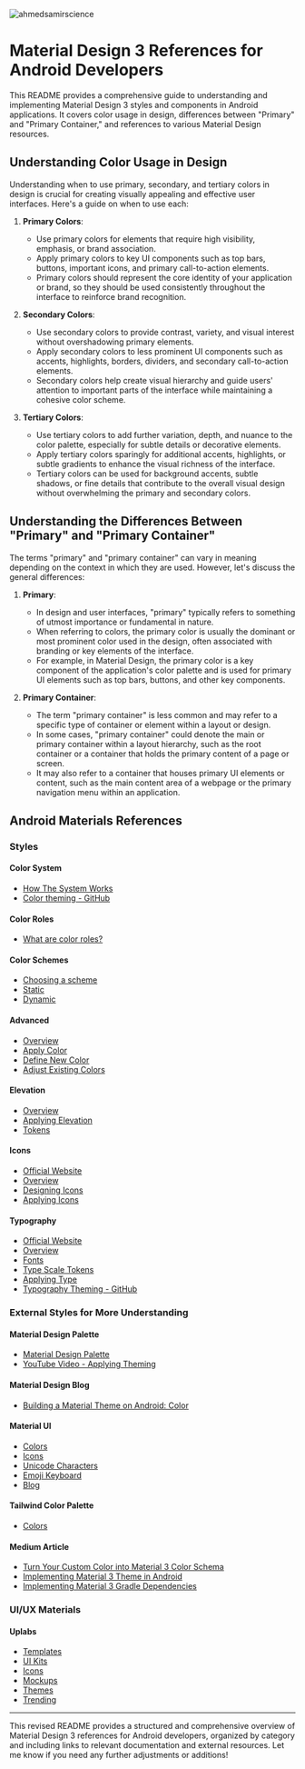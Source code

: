 <p align="left"> <img src="https://komarev.com/ghpvc/?username=ahmedsamirscience&label=Profile%20views&color=0e75b6&style=flat" alt="ahmedsamirscience" /> </p>

# Material Design 3 References for Android Developers

This README provides a comprehensive guide to understanding and implementing Material Design 3 styles and components in Android applications. It covers color usage in design, differences between "Primary" and "Primary Container," and references to various Material Design resources.

## Understanding Color Usage in Design
Understanding when to use primary, secondary, and tertiary colors in design is crucial for creating visually appealing and effective user interfaces. Here's a guide on when to use each:
1. **Primary Colors**:
   - Use primary colors for elements that require high visibility, emphasis, or brand association.
   - Apply primary colors to key UI components such as top bars, buttons, important icons, and primary call-to-action elements.
   - Primary colors should represent the core identity of your application or brand, so they should be used consistently throughout the interface to reinforce brand recognition.

2. **Secondary Colors**:
   - Use secondary colors to provide contrast, variety, and visual interest without overshadowing primary elements.
   - Apply secondary colors to less prominent UI components such as accents, highlights, borders, dividers, and secondary call-to-action elements.
   - Secondary colors help create visual hierarchy and guide users' attention to important parts of the interface while maintaining a cohesive color scheme.

3. **Tertiary Colors**:
   - Use tertiary colors to add further variation, depth, and nuance to the color palette, especially for subtle details or decorative elements.
   - Apply tertiary colors sparingly for additional accents, highlights, or subtle gradients to enhance the visual richness of the interface.
   - Tertiary colors can be used for background accents, subtle shadows, or fine details that contribute to the overall visual design without overwhelming the primary and secondary colors.

## Understanding the Differences Between "Primary" and "Primary Container"
The terms "primary" and "primary container" can vary in meaning depending on the context in which they are used. However, let's discuss the general differences:
1. **Primary**:
   - In design and user interfaces, "primary" typically refers to something of utmost importance or fundamental in nature.
   - When referring to colors, the primary color is usually the dominant or most prominent color used in the design, often associated with branding or key elements of the interface.
   - For example, in Material Design, the primary color is a key component of the application's color palette and is used for primary UI elements such as top bars, buttons, and other key components.

2. **Primary Container**:
   - The term "primary container" is less common and may refer to a specific type of container or element within a layout or design.
   - In some cases, "primary container" could denote the main or primary container within a layout hierarchy, such as the root container or a container that holds the primary content of a page or screen.
   - It may also refer to a container that houses primary UI elements or content, such as the main content area of a webpage or the primary navigation menu within an application.

## Android Materials References

### Styles

#### Color System
- [How The System Works](https://m3.material.io/styles/color/system/how-the-system-works)
- [Color theming - GitHub](https://github.com/material-components/material-components-android/blob/master/docs/theming/Color.md)

#### Color Roles
- [What are color roles?](https://m3.material.io/styles/color/roles)

#### Color Schemes
- [Choosing a scheme](https://m3.material.io/styles/color/choosing-a-scheme)
- [Static](https://m3.material.io/styles/color/static/baseline)
- [Dynamic](https://m3.material.io/styles/color/dynamic/choosing-a-source)

#### Advanced
- [Overview](https://m3.material.io/styles/color/advanced/overview)
- [Apply Color](https://m3.material.io/styles/color/advanced/apply-colors)
- [Define New Color](https://m3.material.io/styles/color/advanced/define-new-colors)
- [Adjust Existing Colors](https://m3.material.io/styles/color/advanced/adjust-existing-colors)

#### Elevation
- [Overview](https://m3.material.io/styles/elevation/overview)
- [Applying Elevation](https://m3.material.io/styles/elevation/applying-elevation)
- [Tokens](https://m3.material.io/styles/elevation/tokens)

#### Icons
- [Official Website](https://fonts.google.com/icons)
- [Overview](https://m3.material.io/styles/icons/overview)
- [Designing Icons](https://m3.material.io/styles/icons/designing-icons)
- [Applying Icons](https://m3.material.io/styles/icons/applying-icons)

#### Typography
- [Official Website](https://fonts.google.com/)
- [Overview](https://m3.material.io/styles/typography/overview)
- [Fonts](https://m3.material.io/styles/typography/fonts)
- [Type Scale Tokens](https://m3.material.io/styles/typography/type-scale-tokens)
- [Applying Type](https://m3.material.io/styles/typography/applying-type)
- [Typography Theming - GitHub](https://github.com/material-components/material-components-android/blob/master/docs/theming/Typography.md)

### External Styles for More Understanding

#### Material Design Palette
- [Material Design Palette](https://www.materialpalette.com/yellow/amber)
- [YouTube Video - Applying Theming](https://youtu.be/ynOUzHFFMeg?t=373)

#### Material Design Blog
- [Building a Material Theme on Android: Color](https://material.io/blog/android-material-theme-color)

#### Material UI
- [Colors](https://materialui.co/colors)
- [Icons](https://materialui.co/icons)
- [Unicode Characters](https://materialui.co/unicode-characters)
- [Emoji Keyboard](https://emojikeyboard.io/)
- [Blog](https://materialui.co/blog)

#### Tailwind Color Palette
- [Colors](https://tailwindcolor.com/)

#### Medium Article
- [Turn Your Custom Color into Material 3 Color Schema](https://medium.com/@iam_riyas/turn-your-custom-color-into-material-3-material-you-colour-schema-f490ef2fdee5)
- [Implementing Material 3 Theme in Android](https://medium.com/@rafael.gferreira98/implementing-material-3-theme-in-android-da4a6694265a)
- [Implementing Material 3 Gradle Dependencies](https://stackoverflow.com/questions/70610702/cannot-resolve-symbol-theme-material3-light-noactionbar-android-studio)

### UI/UX Materials

#### Uplabs
- [Templates](https://www.uplabs.com/templates/android)
- [UI Kits](https://www.uplabs.com/ui-kits/android)
- [Icons](https://www.uplabs.com/icons)
- [Mockups](https://www.uplabs.com/mockups/android)
- [Themes](https://www.uplabs.com/themes)
- [Trending](https://www.uplabs.com/)

---

This revised README provides a structured and comprehensive overview of Material Design 3 references for Android developers, organized by category and including links to relevant documentation and external resources. Let me know if you need any further adjustments or additions!










<!--
# Understanding Color Usage in Design (When To Use Each Of Primary, Secondary, and Tertiary)
Understanding when to use primary, secondary, and tertiary colors in design is crucial for creating visually appealing and effective user interfaces. Here's a guide on when to use each:

1. **Primary Colors**:
   - Use primary colors for elements that require high visibility, emphasis, or brand association.
   - Apply primary colors to key UI components such as top bars, buttons, important icons, and primary call-to-action elements.
   - Primary colors should represent the core identity of your application or brand, so they should be used consistently throughout the interface to reinforce brand recognition.

2. **Secondary Colors**:
   - Use secondary colors to provide contrast, variety, and visual interest without overshadowing primary elements.
   - Apply secondary colors to less prominent UI components such as accents, highlights, borders, dividers, and secondary call-to-action elements.
   - Secondary colors help create visual hierarchy and guide users' attention to important parts of the interface while maintaining a cohesive color scheme.

3. **Tertiary Colors**:
   - Use tertiary colors to add further variation, depth, and nuance to the color palette, especially for subtle details or decorative elements.
   - Apply tertiary colors sparingly for additional accents, highlights, or subtle gradients to enhance the visual richness of the interface.
   - Tertiary colors can be used for background accents, subtle shadows, or fine details that contribute to the overall visual design without overwhelming the primary and secondary colors.

In summary, primary colors are for high visibility and brand association, secondary colors provide contrast and variety without overshadowing primary elements, and tertiary colors add subtle details and depth to enhance the overall visual appeal. By understanding the roles of each type of color, you can create harmonious and engaging user interfaces that effectively communicate your brand identity and guide users through the application.

# Understanding the Differences Between "Primary" and "Primary Container"
The terms "primary" and "primary container" can vary in meaning depending on the context in which they are used. However, let's discuss the general differences:

1. **Primary**:
   - In design and user interfaces, "primary" typically refers to something of utmost importance or fundamental in nature.
   - When referring to colors, the primary color is usually the dominant or most prominent color used in the design, often associated with branding or key elements of the interface.
   - For example, in Material Design, the primary color is a key component of the application's color palette and is used for primary UI elements such as top bars, buttons, and other key components.

2. **Primary Container**:
   - The term "primary container" is less common and may refer to a specific type of container or element within a layout or design.
   - In some cases, "primary container" could denote the main or primary container within a layout hierarchy, such as the root container or a container that holds the primary content of a page or screen.
   - It may also refer to a container that houses primary UI elements or content, such as the main content area of a webpage or the primary navigation menu within an application.

In summary, "primary" usually refers to importance or prominence, especially in terms of colors and design elements, while "primary container" could refer to a specific type of container within a layout hierarchy or a container that houses primary content or UI elements. The distinction between the two terms depends on the specific context in which they are used.


 
# Android Materials References
<table> 
  <tr>
    <th>Styles</th>
    <th>Website</th>
  </tr>
  
  <tr>
    <td>Color System</td>
    <td> 
      <b>1- <a href="https://m3.material.io/styles/color/system/how-the-system-works">How The System Works</a> </b> <br> 
      <b>2- <a href="https://github.com/material-components/material-components-android/blob/master/docs/theming/Color.md">Color theming - Github</a> </b> 
    </td>
  </tr>
  
  <tr>
    <td>Color Roles</td>
    <td>
      <b><a href="https://m3.material.io/styles/color/roles">What are color roles?</a> </b>
    </td>
  </tr>
  
  <tr>
    <td>Color Schemes</td>
    <td>
      <b>1- <a href="https://m3.material.io/styles/color/choosing-a-scheme">Choosing a scheme</a> </b> <br> 
      <b>2- <a href="https://m3.material.io/styles/color/static/baseline">Static</a> </b> <br> 
      <b>3- <a href="https://m3.material.io/styles/color/dynamic/choosing-a-source">Dynamic</a> </b> 
    </td>
  </tr>
  
  <tr>
    <td>Advanced</td>
    <td>
      <b>1- <a href="https://m3.material.io/styles/color/advanced/overview">Overview</a> </b> <br> 
      <b>2- <a href="https://m3.material.io/styles/color/advanced/apply-colors">Apply Color</a> </b> <br> 
      <b>3- <a href="https://m3.material.io/styles/color/advanced/define-new-colors">Define New Color</a> </b> <br> 
      <b>4- <a href="https://m3.material.io/styles/color/advanced/adjust-existing-colors">Adjust Existing Colors</a> </b> 
    </td>
  </tr>
  
  <tr>
    <td>Elevation</td>
    <td>
      <b>1- <a href="https://m3.material.io/styles/elevation/overview">Overview</a> </b> <br> 
      <b>2- <a href="https://m3.material.io/styles/elevation/applying-elevation">Applying Elevation</a> </b> <br> 
      <b>3- <a href="https://m3.material.io/styles/elevation/tokens">Tokens</a> </b> 
    </td>
  </tr>
  
  <tr>
    <td>Icons</td>
    <td>
      <b> <a href="https://fonts.google.com/icons">Official Website</a> </b> <br> 
      <b>---------------------------------------------------------</b>  <br> 
      <b>1- <a href="https://m3.material.io/styles/icons/overview">Overview</a> </b> <br> 
      <b>2- <a href="https://m3.material.io/styles/icons/designing-icons">Designing Icons</a> </b> <br> 
      <b>3- <a href="https://m3.material.io/styles/icons/applying-icons">Applying Icons</a> </b> 
    </td>
  </tr>
  
  <tr>
    <td>Typography</td>
    <td>
      <b > <a href="https://fonts.google.com/">Official Website</a></b> <br> 
      <b>---------------------------------------------------------</b>  <br> 
      <b>1- <a href="https://m3.material.io/styles/typography/overview">Overview</a> </b> <br> 
      <b>2- <a href="https://m3.material.io/styles/typography/fonts">Fonts</a> </b> <br> 
      <b>3- <a href="https://m3.material.io/styles/typography/type-scale-tokens">Type Scale Tokens</a> </b> <br> 
      <b>4- <a href="https://m3.material.io/styles/typography/applying-type">Applying Type</a> </b> <br> 
      <b>5- <a href="https://github.com/material-components/material-components-android/blob/master/docs/theming/Typography.md">Typography Theming</a> </b> 
    </td>
  </tr>
</table>

<table> 
  <tr>
    <th>External Styles for more Understand</th>
    <th>Website</th>
  </tr>
  
  <tr>
    <td>Material Design Palette</td>
    <td> 
      <b>1- <a href="https://www.materialpalette.com/yellow/amber">Material Design Palette</a> </b> <br> 
      <b>2- <a href="https://youtu.be/ynOUzHFFMeg?t=373">Youtube video will help you to apply theming in the right way through Material Design Palette website</a> </b> 
    </td>
  </tr>
  
  <tr>
    <td>Material Design Blog</td>
    <td>
      <b><a href="https://material.io/blog/android-material-theme-color">Building a Material Theme on Android: Color (For more understand)</a> </b>
    </td>
  </tr>

  <tr>
    <td>Material UI</td>
    <td>
      <b>1- <a href="https://materialui.co/colors">Colors</a> </b> <br> 
      <b>2- <a href="https://materialui.co/icons">Icons</a> </b> <br> 
      <b>3- <a href="https://materialui.co/unicode-characters">Unicode Characters</a> </b> <br> 
      <b>4- <a href="https://emojikeyboard.io/">Emoji Keyboard</a> </b> <br> 
      <b>5- <a href="https://materialui.co/blog">Blog</a> </b>
    </td>
  </tr>

  <tr>
    <td>Tailwind Color Palette</td>
    <td>
      <b><a href="https://tailwindcolor.com/">Colors</a> </b> <br> 
    </td>
  </tr>

 <tr>
    <td>Medium Article</td>
    <td>
      <b>1- <a href="https://medium.com/@iam_riyas/turn-your-custom-color-into-material-3-material-you-colour-schema-f490ef2fdee5">Turn your custom color into Material 3 (Material You) colour schema</a> </b> <br> 
      <b>2- <a href="https://medium.com/@rafael.gferreira98/implementing-material-3-theme-in-android-da4a6694265a">Implementing Material 3 Theme in Android</a> </b> <br> 
      <b>3- <a href="https://stackoverflow.com/questions/70610702/cannot-resolve-symbol-theme-material3-light-noactionbar-android-studio">Implementing Material 3 Gradle Dependencies</a> </b> <br> 
    </td>
  </tr>
</table>


<table> 
  <tr>
    <th>UI/UX Materials</th>
    <th>Website</th>
  </tr>
   
  <tr>
    <td>Uplabs</td>
    <td>
      <b>1- <a href="https://www.uplabs.com/templates/android">TempletesColors</a> </b> <br> 
      <b>2- <a href="https://www.uplabs.com/ui-kits/android">UI Kits</a> </b> <br> 
      <b>3- <a href="https://www.uplabs.com/icons">Icons</a> </b> <br> 
      <b>4- <a href="https://www.uplabs.com/mockups/android">Mockups</a> </b> <br> 
      <b>5- <a href="https://www.uplabs.com/themes">Themes</a> </b> <br> 
      <b>6- <a href="https://www.uplabs.com/">Trending</a> </b>
    </td>
  </tr>
</table>

-->





 
